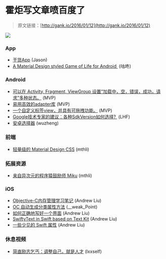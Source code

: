 # 霍炬写文章喷百度了

> 原文链接：[http://gank.io/2016/01/12](http://gank.io/2016/01/12)

![](http://ww2.sinaimg.cn/large/7a8aed7bjw1ezwgshzjpmj21ao1y0tf0.jpg)

### App

* [干货App](https://github.com/tripleCC/GanHuoCode) (Jason)
* [A Material Design styled Game of Life for Android&nbsp;](https://github.com/juankysoriano/MaterialLife) (咕咚)

### Android

* [可以在 Activity, Fragment, ViewGroup 设置&ldquo;加载中，空，错误，成功，请求&rdquo;多种状态。](https://github.com/Syehunter/MaterialPageStateLayout) (MVP)
* [易用高效的adapter库](https://github.com/mikepenz/FastAdapter) (MVP)
* [一个自定义标签view，并具有可拖拽功能。](https://github.com/whilu/AndroidTagView) (MVP)
* [Google技术专家的建议：各种SdkVersion如何选择?&nbsp;](https://mp.weixin.qq.com/s?__biz=MzA4MjU5NTY0NA==&amp) (LHF)
* [安卓选择器](https://github.com/gzu) (wuzheng)

### 前端

* [轻量级的 Material Design CSS](https://github.com/muicss/mui) (mthli)

### 拓展资源

* [来自异次元的程序猿鼓励师 Miku](https://github.com/sunqibuhuake/atom) (mthli)

### iOS

* [Objective-C内存管理学习笔记](http://huangshaohua.cn/2016/01/11/wei) (Andrew Liu)
* [OC 自动生成分类属性方法](http://nathanli.cn/2015/12/14/objective) (__weak_Point)
* [如何正确地写好一个界面](http://oncenote.com/2015/12/08/How) (Andrew Liu)
* [SwiftyText in Swift based on Text Kit](https://github.com/kejinlu/SwiftyText) (Andrew Liu)
* [一些少见的 Swift 属性](http://ios.jobbole.com/82233/?hmsr=toutiao.io&amp) (Andrew Liu)

### 休息视频

* [简直励志乞丐：调整自己，就是人才](http://video.weibo.com/show?fid=1034) (lxxself)

